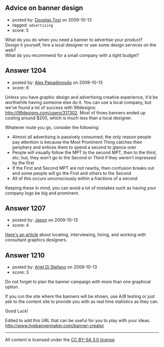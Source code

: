 ## Advice on banner design

- posted by: [Douglas Tosi](https://stackexchange.com/users/-1/17-douglas-tosi) on 2009-10-13
- tagged: `advertising`
- score: 5

What do you do when you need a banner to advertise your product?  
Design it yourself, hire a local designer or use some design services on the web?  
What do you recommend for a small company with a tight budget?



## Answer 1204

- posted by: [Alex Papadimoulis](https://stackexchange.com/users/-1/123-alex-papadimoulis) on 2009-10-13
- score: 6

<p>Unless you have graphic design and advertising creative experience, it'd be worthwhile having someone else do it. You can use a local company, but we've found a lot of success with 99designs: <a href="http://99designs.com/users/317302" rel="nofollow">http://99designs.com/users/317302</a>. Most of thoes banners ended up costing around $200, which is much less than a local designer.</p>

<p>Whatever route you go, consider the following:</p>

<ul>
<li>Almost all advertising is passively consumed; the only reason people pay attention is because the Most Prominent Thing catches their periphery and entices them to spend a second to glance over</li>
<li>People will visually follow the MPT to the second MPT, then to the third, etc; but, they won’t go to the Second or Third if they weren’t impressed by the first</li>
<li>If the First and Second MPT are not nearby, then confusion breaks out and some people will go the First and others to the Second</li>
<li>All of this occurs unconsciously within a fractions of a second</li>
</ul>

<p>Keeping these in mind, you can avoid a lot of mistakes such as having your company logo be big and prominent.</p>



## Answer 1207

- posted by: [Jason](https://stackexchange.com/users/-1/2-jason) on 2009-10-13
- score: 4

<p><a href="http://blog.asmartbear.com/how-to-get-quality-freelance-graphics-design-work-on-a-budget.html" rel="nofollow">Here's an article</a> about locating, interviewing, hiring, and working with consultant graphics designers.</p>



## Answer 1210

- posted by: [Ariel Di Stefano](https://stackexchange.com/users/-1/686-ariel-di-stefano) on 2009-10-13
- score: 3

Do not forget to plan the banner campaign with more than one graphical option. 

If you run the site where the banners will be shown, use A/B testing or just ask to the content site to provide you with as real time statistics as they can.

Good Luck!

Edited to add this URL that can be useful for you to play with your ideas.
http://www.livebannermaker.com/banner-creator



---

All content is licensed under the [CC BY-SA 3.0 license](https://creativecommons.org/licenses/by-sa/3.0/).
